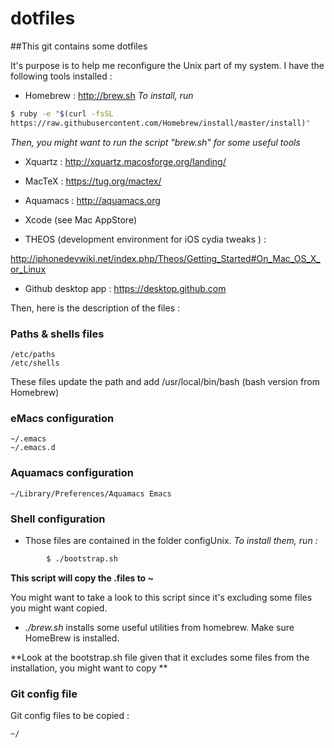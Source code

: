 # dotfiles


##This git contains some dotfiles

It's purpose is to help me reconfigure the Unix part of my system.
I have the following tools installed :

- Homebrew : http://brew.sh
*To install, run*
```bash
$ ruby -e "$(curl -fsSL
https://raw.githubusercontent.com/Homebrew/install/master/install)"
```
*Then, you might want to run the script "brew.sh" for some useful tools*

- Xquartz : http://xquartz.macosforge.org/landing/

- MacTeX : https://tug.org/mactex/

- Aquamacs : http://aquamacs.org

- Xcode (see Mac AppStore)

- THEOS (development environment for iOS cydia tweaks ) :

http://iphonedevwiki.net/index.php/Theos/Getting_Started#On_Mac_OS_X_or_Linux

- Github desktop app : https://desktop.github.com

Then, here is the description of the files :

### Paths & shells files

	/etc/paths
	/etc/shells

These files update the path and add /usr/local/bin/bash (bash version from Homebrew)

### eMacs configuration

	~/.emacs
	~/.emacs.d

### Aquamacs configuration

	~/Library/Preferences/Aquamacs Emacs

### Shell configuration

- Those files are contained in the folder configUnix.
*To install them, run :*
```bash
		$ ./bootstrap.sh
```
		
**This script will copy the .files to ~**

You might want to take a look to this script since it's excluding some files you might want copied.

- *./brew.sh* installs some useful utilities from homebrew. Make sure HomeBrew is installed.

**Look at the bootstrap.sh file given that it excludes some files from the installation, you might want to copy **

### Git config file

Git config files to be copied :

	~/

